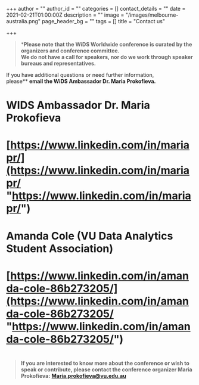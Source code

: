 +++
author = ""
author_id = ""
categories = []
contact_details = ""
date = 2021-02-21T01:00:00Z
description = ""
image = "/images/melbourne-australia.png"
page_header_bg = ""
tags = []
title = "Contact us"

+++
> ***Please note that the WiDS Worldwide conference is curated by the organizers and conference committee.  
> We do not have a call for speakers, nor do we work through speaker bureaus and representatives.**

If you have additional questions or need further information,  
​please** **email the WiDS Ambassador Dr. Maria Prokofieva.**

# WIDS Ambassador Dr. Maria Prokofieva

# [https://www.linkedin.com/in/mariapr/](https://www.linkedin.com/in/mariapr/ "https://www.linkedin.com/in/mariapr/")

# Amanda Cole (VU Data Analytics Student Association)

# [https://www.linkedin.com/in/amanda-cole-86b273205/](https://www.linkedin.com/in/amanda-cole-86b273205/ "https://www.linkedin.com/in/amanda-cole-86b273205/")

# 

# 

> **If you are interested to know more about the conference or wish to speak or contribute, please contact the conference organizer Maria Prokofieva:** [**Maria.prokofieva@vu.edu.au**](mailto:Maria.prokofieva@vu.edu.au)
